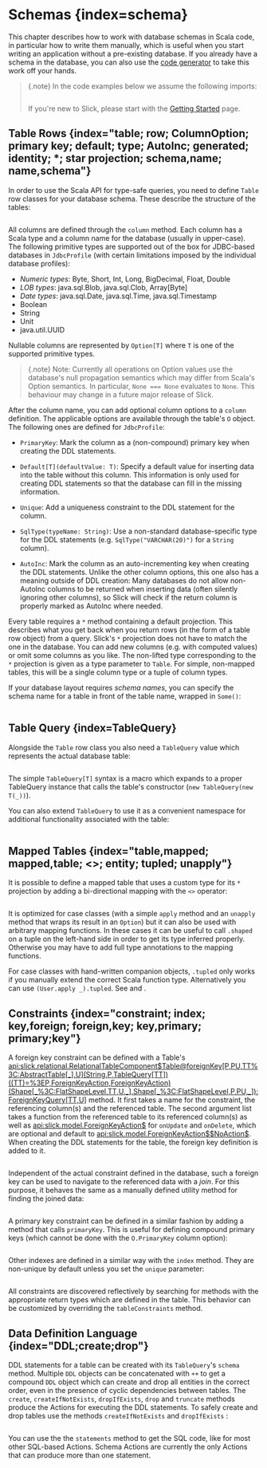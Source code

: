 Schemas {index=schema}
=======

This chapter describes how to work with database schemas in Scala code, in particular how to write
them manually, which is useful when you start writing an application without a pre-existing database.
If you already have a schema in the database, you can also use the [code generator](code-generation.md)
to take this work off your hands.

> {.note}
> In the code examples below we assume the following imports:
>```scala src=../code/LiftedEmbedding.scala#imports
> ```
> If you're new to Slick, please start with the [Getting Started](gettingstarted.md) page.

Table Rows {index="table; row; ColumnOption; primary key; default; type; AutoInc; generated; identity; *; star projection; schema,name; name,schema"}
----------

In order to use the Scala API for type-safe queries, you need to
define `Table` row classes for your database schema. These describe the
structure of the tables:

```scala src=../code/LiftedEmbedding.scala#tabledef
```

All columns are defined through the `column` method. Each column has a
Scala type and a column name for the database (usually in upper-case). The
following primitive types are supported out of the box for JDBC-based
databases in `JdbcProfile` (with certain limitations imposed by the
individual database profiles):

- *Numeric types*: Byte, Short, Int, Long, BigDecimal, Float, Double
- *LOB types*: java.sql.Blob, java.sql.Clob, Array[Byte]
- *Date types*: java.sql.Date, java.sql.Time, java.sql.Timestamp
- Boolean
- String
- Unit
- java.util.UUID

Nullable columns are represented by `Option[T]` where `T` is one of the
supported primitive types.

> {.note}
> Note: Currently all operations on Option values use the database's null propagation semantics
> which may differ from Scala's Option semantics. In particular, `None === None` evaluates
> to `None`. This behaviour may change in a future major release of Slick.

After the column name, you can add optional column options to a `column`
definition. The applicable options are available through the table's `O`
object. The following ones are defined for `JdbcProfile`:

- `PrimaryKey`:  Mark the column as a (non-compound) primary key when creating the DDL statements.

- `Default[T](defaultValue: T)`:  Specify a default value for inserting data into the table without this column.
  This information is only used for creating DDL statements so that the database can fill in the missing information.

- `Unique`: Add a uniqueness constraint to the DDL statement for the column.

- `SqlType(typeName: String)`: Use a non-standard database-specific type for the DDL statements (e.g.
  `SqlType("VARCHAR(20)")` for a `String` column).

- `AutoInc`: Mark the column as an auto-incrementing key when creating the DDL statements. Unlike the other column
  options, this one also has a meaning outside of DDL creation: Many databases do not allow non-AutoInc columns to
  be returned when inserting data (often silently ignoring other columns), so Slick will check if the return column is
  properly marked as AutoInc where needed.

Every table requires a `*` method containing a default projection.
This describes what you get back when you return rows (in the form of a
table row object) from a query. Slick's `*` projection does not have to match
the one in the database. You can add new columns (e.g. with computed values)
or omit some columns as you like. The non-lifted type corresponding to the
`*` projection is given as a type parameter to `Table`. For simple,
non-mapped tables, this will be a single column type or a tuple of column
types.

If your database layout requires *schema names*, you can specify the schema
name for a table in front of the table name, wrapped in `Some()`:

```scala src=../code/LiftedEmbedding.scala#schemaname
```

Table Query {index=TableQuery}
-----------

Alongside the `Table` row class you also need a `TableQuery` value
which represents the actual database table:

```scala src=../code/LiftedEmbedding.scala#tablequery
```

The simple `TableQuery[T]` syntax is a
macro which expands to a proper TableQuery instance that calls the table's
constructor (`new TableQuery(new T(_))`).

You can also extend `TableQuery` to use it as a convenient namespace for
additional functionality associated with the table:

```scala src=../code/LiftedEmbedding.scala#tablequery2
```

Mapped Tables {index="table,mapped; mapped,table; <>; entity; tupled; unapply"}
-------------

It is possible to define a mapped table that uses a custom type for its `*`
projection by adding a bi-directional mapping with the `<>` operator:

```scala src=../code/LiftedEmbedding.scala#mappedtable
```

It is optimized for case classes (with a simple `apply` method and an
`unapply` method that wraps its result in an `Option`) but it can also
be used with arbitrary mapping functions. In these cases it can be useful
to call `.shaped` on a tuple on the left-hand side in order to get its
type inferred properly. Otherwise you may have to add full type annotations
to the mapping functions.

For case classes with hand-written companion objects, `.tupled` only works
if you manually extend the correct Scala function type. Alternatively you can use
`(User.apply _).tupled`. See [](SI:3664) and [](SI:4808).

Constraints {index="constraint; index; key,foreign; foreign,key; key,primary; primary;key"}
-----------

A foreign key constraint can be defined with a Table's
<api:slick.relational.RelationalTableComponent$Table@foreignKey[P,PU,TT%3C:AbstractTable[_],U](String,P,TableQuery[TT])((TT)=%3EP,ForeignKeyAction,ForeignKeyAction)(Shape[_%3C:FlatShapeLevel,TT,U,_],Shape[_%3C:FlatShapeLevel,P,PU,_]):ForeignKeyQuery[TT,U]>
method. It first takes a name for the constraint, the referencing column(s) and the referenced table. The second
argument list takes a function from the referenced table to its referenced column(s) as well as
<api:slick.model.ForeignKeyAction$> for `onUpdate` and `onDelete`, which are optional and default to
<api:slick.model.ForeignKeyAction$$NoAction$>. When creating the DDL statements for the table, the foreign key
definition is added to it.

```scala src=../code/LiftedEmbedding.scala#foreignkey
```

Independent of the actual constraint defined in the database, such a foreign
key can be used to navigate to the referenced data with a *join*. For this
purpose, it behaves the same as a manually defined utility method for finding
the joined data:

```scala src=../code/LiftedEmbedding.scala#foreignkeynav
```

A primary key constraint can be defined in a similar fashion by adding a
method that calls `primaryKey`. This is useful for defining compound
primary keys (which cannot be done with the `O.PrimaryKey` column option):

```scala src=../code/LiftedEmbedding.scala#primarykey
```

Other indexes are defined in a similar way with the `index` method. They
are non-unique by default unless you set the `unique` parameter:

```scala src=../code/LiftedEmbedding.scala#index
```

All constraints are discovered reflectively by searching for methods with
the appropriate return types which are defined in the table. This behavior
can be customized by overriding the `tableConstraints` method.

Data Definition Language {index="DDL;create;drop"}
------------------------

DDL statements for a table can be created with its `TableQuery`'s `schema` method. Multiple
`DDL` objects can be concatenated with `++` to get a compound `DDL` object which can create
and drop all entities in the correct order, even in the presence of cyclic dependencies between
tables. The `create`, `createIfNotExists`, `dropIfExists`, `drop` and `truncate` methods produce the Actions for executing the DDL statements. To safely create and drop tables use the methods `createIfNotExists` and `dropIfExists` :

```scala src=../code/LiftedEmbedding.scala#ddl
```

You can use the the `statements` method to get the SQL code, like for most other SQL-based
Actions. Schema Actions are currently the only Actions that can produce more than one statement.

```scala src=../code/LiftedEmbedding.scala#ddl2
```
